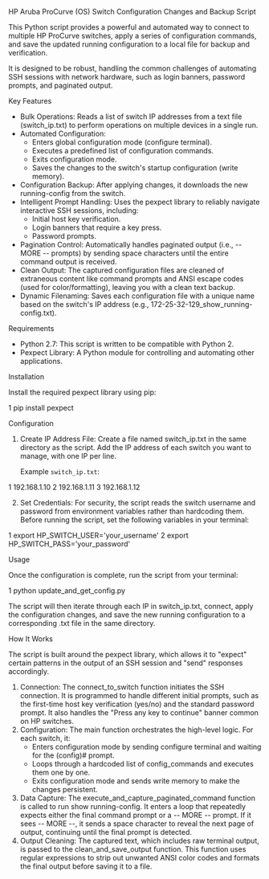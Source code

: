 HP Aruba ProCurve (OS) Switch Configuration Changes and Backup Script


  This Python script provides a powerful and automated way to connect to multiple HP ProCurve switches, apply a series of configuration commands, and save the updated running configuration to a local file for backup and verification.


  It is designed to be robust, handling the common challenges of automating SSH sessions with network hardware, such as login banners, password prompts, and paginated output.

  Key Features


   * Bulk Operations: Reads a list of switch IP addresses from a text file (switch_ip.txt) to perform operations on multiple devices in a single run.
   * Automated Configuration:
       * Enters global configuration mode (configure terminal).
       * Executes a predefined list of configuration commands.
       * Exits configuration mode.
       * Saves the changes to the switch's startup configuration (write memory).
   * Configuration Backup: After applying changes, it downloads the new running-config from the switch.
   * Intelligent Prompt Handling: Uses the pexpect library to reliably navigate interactive SSH sessions, including:
       * Initial host key verification.
       * Login banners that require a key press.
       * Password prompts.
   * Pagination Control: Automatically handles paginated output (i.e., -- MORE -- prompts) by sending space characters until the entire command output is received.
   * Clean Output: The captured configuration files are cleaned of extraneous content like command prompts and ANSI escape codes (used for color/formatting), leaving you with a clean text backup.
   * Dynamic Filenaming: Saves each configuration file with a unique name based on the switch's IP address (e.g., 172-25-32-129_show_running-config.txt).

  Requirements


   * Python 2.7: This script is written to be compatible with Python 2.
   * Pexpect Library: A Python module for controlling and automating other applications.


  Installation

  Install the required pexpect library using pip:



   1 pip install pexpect


  Configuration


   1. Create IP Address File:
      Create a file named switch_ip.txt in the same directory as the script. Add the IP address of each switch you want to manage, with one IP per line.


      Example `switch_ip.txt`:


   1     192.168.1.10
   2     192.168.1.11
   3     192.168.1.12



   2. Set Credentials:
      For security, the script reads the switch username and password from environment variables rather than hardcoding them. Before running the script, set the following variables in your terminal:



   1     export HP_SWITCH_USER='your_username'
   2     export HP_SWITCH_PASS='your_password'


  Usage

  Once the configuration is complete, run the script from your terminal:



   1 python update_and_get_config.py



  The script will then iterate through each IP in switch_ip.txt, connect, apply the configuration changes, and save the new running configuration to a corresponding .txt file in the same directory.

  How It Works


  The script is built around the pexpect library, which allows it to "expect" certain patterns in the output of an SSH session and "send" responses accordingly.


   1. Connection: The connect_to_switch function initiates the SSH connection. It is programmed to handle different initial prompts, such as the first-time host key verification (yes/no) and the standard password prompt. It also handles the "Press any key to continue" banner common on HP switches.
   2. Configuration: The main function orchestrates the high-level logic. For each switch, it:
       * Enters configuration mode by sending configure terminal and waiting for the (config)# prompt.
       * Loops through a hardcoded list of config_commands and executes them one by one.
       * Exits configuration mode and sends write memory to make the changes persistent.
   3. Data Capture: The execute_and_capture_paginated_command function is called to run show running-config. It enters a loop that repeatedly expects either the final command prompt or a -- MORE -- prompt. If it sees -- MORE --, it sends a space character to reveal the next page of output, continuing until the final prompt is
      detected.
   4. Output Cleaning: The captured text, which includes raw terminal output, is passed to the clean_and_save_output function. This function uses regular expressions to strip out unwanted ANSI color codes and formats the final output before saving it to a file.

